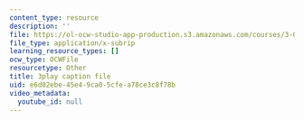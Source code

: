 ```yaml
---
content_type: resource
description: ''
file: https://ol-ocw-studio-app-production.s3.amazonaws.com/courses/3-091-introduction-to-solid-state-chemistry-fall-2018/e6d02ebe45e49ca05cfea78ce3c8f78b_9ayyzdIKaps.srt
file_type: application/x-subrip
learning_resource_types: []
ocw_type: OCWFile
resourcetype: Other
title: 3play caption file
uid: e6d02ebe-45e4-9ca0-5cfe-a78ce3c8f78b
video_metadata:
  youtube_id: null
---
```

